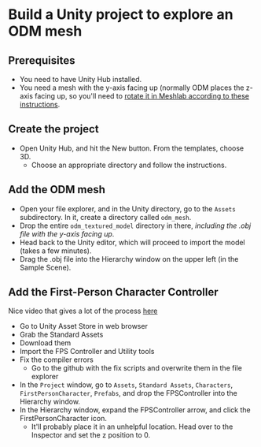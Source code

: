 # Build a Unity project to explore an ODM mesh

## Prerequisites
- You need to have Unity Hub installed.
- You need a mesh with the y-axis facing up (normally ODM places the z-axis facing up, so you'll need to [rotate it in Meshlab according to these instructions](script/rotate_mesh_in_meshlab.md).

## Create the project
- Open Unity Hub, and hit the New button. From the templates, choose 3D.
  - Choose an appropriate directory and follow the instructions.

## Add the ODM mesh
- Open your file explorer, and in the Unity directory, go to the ```Assets``` subdirectory. In it, create a directory called ```odm_mesh```.
- Drop the entire ```odm_textured_model``` directory in there, _including the .obj file with the y-axis facing up_.
- Head back to the Unity editor, which will proceed to import the model (takes a few minutes).
- Drag the .obj file into the Hierarchy window on the upper left (in the Sample Scene).

## Add the First-Person Character Controller
Nice video that gives a lot of the process [here](https://www.youtube.com/watch?v=Gxmx69QVuRY)
- Go to Unity Asset Store in web browser
- Grab the Standard Assets
- Download them
- Import the FPS Controller and Utility tools
- Fix the compiler errors
  - Go to the github with the fix scripts and overwrite them in the file explorer
- In the ```Project``` window, go to ```Assets```, ```Standard Assets```, ```Characters```, ```FirstPersonCharacter```, ```Prefabs```, and drop the FPSController into the Hierarchy window.
- In the Hierarchy window, expand the FPSController arrow, and click the FirstPersonCharacter icon.
  - It'll probably place it in an unhelpful location. Head over to the Inspector and set the z position to 0.

